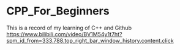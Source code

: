 # CPP_For_Beginners
This is a record of my learning of C++ and Github
https://www.bilibili.com/video/BV1M54y1t7ht?spm_id_from=333.788.top_right_bar_window_history.content.click
